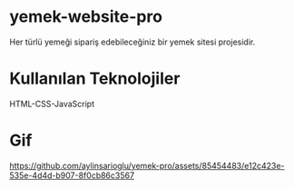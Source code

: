 # yemek-website-pro

Her türlü yemeği sipariş edebileceğiniz bir yemek sitesi projesidir.

# Kullanılan Teknolojiler

HTML-CSS-JavaScript

# Gif

https://github.com/aylinsarioglu/yemek-pro/assets/85454483/e12c423e-535e-4d4d-b907-8f0cb86c3567

